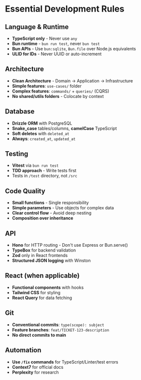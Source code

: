 # Essential Development Rules

## Language & Runtime

- **TypeScript only** - Never use `any`
- **Bun runtime** - `bun run test`, never `bun test`
- **Bun APIs** - Use `bun:sqlite`, `Bun.file` over Node.js equivalents
- **ULID for IDs** - Never UUID or auto-increment

## Architecture

- **Clean Architecture** - Domain → Application → Infrastructure
- **Simple features**: `use-cases/` folder
- **Complex features**: `commands/` + `queries/` (CQRS)
- **No shared/utils folders** - Colocate by context

## Database

- **Drizzle ORM** with PostgreSQL
- **Snake_case** tables/columns, **camelCase** TypeScript
- **Soft deletes** with `deleted_at`
- **Always**: `created_at`, `updated_at`

## Testing

- **Vitest** via `bun run test`
- **TDD approach** - Write tests first
- Tests in `/test` directory, not `/src`

## Code Quality

- **Small functions** - Single responsibility
- **Simple parameters** - Use objects for complex data
- **Clear control flow** - Avoid deep nesting
- **Composition over inheritance**

## API

- **Hono** for HTTP routing - Don't use Express or Bun.serve()
- **TypeBox** for backend validation
- **Zod** only in React frontends
- **Structured JSON logging** with Winston

## React (when applicable)

- **Functional components** with hooks
- **Tailwind CSS** for styling
- **React Query** for data fetching

## Git

- **Conventional commits**: `type(scope): subject`
- **Feature branches**: `feat/TICKET-123-description`
- **No direct commits to main**

## Automation

- **Use `/fix` commands** for TypeScript/Linter/test errors
- **Context7** for official docs
- **Perplexity** for research

